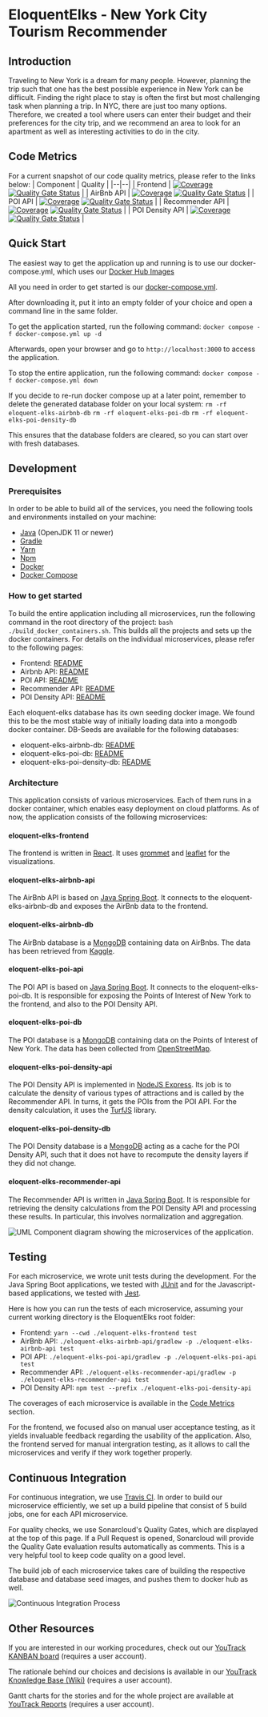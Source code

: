 

# EloquentElks - New York City Tourism Recommender 
## Introduction
Traveling to New York is a dream for many people. However, planning the trip such that one has the best possible experience in New York can be difficult. Finding the right place to stay is often the first but most challenging task when planning a trip. In NYC, there are just too many options. Therefore, we created a tool where users can enter their budget and their preferences for the city trip, and we recommend an area to look for an apartment as well as interesting activities to do in the city.

## Code Metrics
For a current snapshot of our code quality metrics, please refer to the links below:
| Component | Quality |
|--|--|
| Frontend | [![Coverage](https://sonarcloud.io/api/project_badges/measure?project=eloquent-elks_EloquentElks_Frontend&metric=coverage)](https://sonarcloud.io/dashboard?id=eloquent-elks_EloquentElks_Frontend) [![Quality Gate Status](https://sonarcloud.io/api/project_badges/measure?project=eloquent-elks_EloquentElks_Frontend&metric=alert_status)](https://sonarcloud.io/dashboard?id=eloquent-elks_EloquentElks_Frontend) |
| AirBnb API | [![Coverage](https://sonarcloud.io/api/project_badges/measure?project=eloquent-elks_EloquentElks_Airbnb_API&metric=coverage)](https://sonarcloud.io/dashboard?id=eloquent-elks_EloquentElks_Airbnb_API) [![Quality Gate Status](https://sonarcloud.io/api/project_badges/measure?project=eloquent-elks_EloquentElks_Airbnb_API&metric=alert_status)](https://sonarcloud.io/dashboard?id=eloquent-elks_EloquentElks_Airbnb_API) |
| POI API | [![Coverage](https://sonarcloud.io/api/project_badges/measure?project=eloquent-elks_EloquentElks_POI_API&metric=coverage)](https://sonarcloud.io/dashboard?id=eloquent-elks_EloquentElks_POI_API) [![Quality Gate Status](https://sonarcloud.io/api/project_badges/measure?project=eloquent-elks_EloquentElks_POI_API&metric=alert_status)](https://sonarcloud.io/dashboard?id=eloquent-elks_EloquentElks_POI_API)  |
| Recommender API | [![Coverage](https://sonarcloud.io/api/project_badges/measure?project=eloquent-elks_EloquentElks_Recommender_API&metric=coverage)](https://sonarcloud.io/dashboard?id=eloquent-elks_EloquentElks_Recommender_API) [![Quality Gate Status](https://sonarcloud.io/api/project_badges/measure?project=eloquent-elks_EloquentElks_Recommender_API&metric=alert_status)](https://sonarcloud.io/dashboard?id=eloquent-elks_EloquentElks_Recommender_API) |
| POI Density API | [![Coverage](https://sonarcloud.io/api/project_badges/measure?project=eloquent-elks_EloquentElks_poi_density_api&metric=coverage)](https://sonarcloud.io/dashboard?id=eloquent-elks_EloquentElks_poi_density_api) [![Quality Gate Status](https://sonarcloud.io/api/project_badges/measure?project=eloquent-elks_EloquentElks_poi_density_api&metric=alert_status)](https://sonarcloud.io/dashboard?id=eloquent-elks_EloquentElks_poi_density_api)  |

## Quick Start

The easiest way to get the application up and running is to use our docker-compose.yml, which uses our [Docker Hub Images](https://hub.docker.com/search?q=niels89%2Feloquent-elks&type=image)

All you need in order to get started is our [docker-compose.yml](./docker-compose.yml). 

After downloading it, put it into an empty folder of your choice and open a command line in the same folder.

To get the application started, run the following command:
`docker compose -f docker-compose.yml up -d`

Afterwards, open your browser and go to `http://localhost:3000` to access the application.

To stop the entire application, run the following command:
`docker compose -f docker-compose.yml down`

If you decide to re-run docker compose up at a later point, remember to delete the generated database folder on your local system:
`rm -rf eloquent-elks-airbnb-db`
`rm -rf eloquent-elks-poi-db`
`rm -rf eloquent-elks-poi-density-db`

This ensures that the database folders are cleared, so you can start over with fresh databases.

## Development
### Prerequisites
In order to be able to build all of the services, you need the following tools and environments installed on your machine:

 - [Java](https://openjdk.java.net/) (OpenJDK 11 or newer)
 - [Gradle](https://gradle.org/)
 - [Yarn](https://yarnpkg.com/) 
 - [Npm](https://yarnpkg.com/)
 - [Docker](https://www.docker.com/)
 - [Docker Compose](https://docs.docker.com/compose/) 

### How to get started
To build the entire application including all microservices, run the following command in the root directory of the project: `bash ./build_docker_containers.sh`. This builds all the projects and sets up the docker containers. For details on the individual microservices, please refer to the following pages:

 - Frontend: [README](./eloquent-elks-frontend/README.md)
 - Airbnb API: [README](./eloquent-elks-airbnb-api/README.md)
 - POI API: [README](./eloquent-elks-poi-api/README.md)
 - Recommender API: [README](./eloquent-elks-recommender-api/README.md)
 - POI Density API: [README](./eloquent-elks-poi-density-api/README.md)

Each eloquent-elks database has its own seeding docker image. We found this to be the most stable way of initially loading data into a mongodb docker container. DB-Seeds are available for the following databases:

 - eloquent-elks-airbnb-db: [README](./eloquent-elks-airbnb-db/README.md)
 - eloquent-elks-poi-db: [README](./eloquent-elks-poi-db/README.md)
 - eloquent-elks-poi-density-db: [README](./eloquent-elks-poi-density-db/README.md)

### Architecture
This application consists of various microservices. Each of them runs in a docker container, which enables easy deployment on cloud platforms. As of now, the application consists of the following microservices:
#### eloquent-elks-frontend
The frontend is written in [React](https://reactjs.org/). It uses [grommet](https://v2.grommet.io/) and [leaflet](https://leafletjs.com/) for the visualizations.
#### eloquent-elks-airbnb-api
 The AirBnb API is based on [Java Spring Boot](https://spring.io/projects/spring-boot). It connects to the eloquent-elks-airbnb-db and exposes the AirBnb data to the frontend.
#### eloquent-elks-airbnb-db
The AirBnb database is a [MongoDB](https://www.mongodb.com) containing data on AirBnbs. The data has been retrieved from [Kaggle](https://www.kaggle.com/dgomonov/new-york-city-airbnb-open-data).
#### eloquent-elks-poi-api
The POI API is based on [Java Spring Boot](https://spring.io/projects/spring-boot). It connects to the eloquent-elks-poi-db. It is responsible for exposing the Points of Interest of New York to the frontend, and also to the POI Density API.
#### eloquent-elks-poi-db
The POI database is a [MongoDB](https://www.mongodb.com) containing data on the Points of Interest of New York. The data has been collected from [OpenStreetMap](https://www.openstreetmap.org).
#### eloquent-elks-poi-density-api
The POI Density API is implemented in [NodeJS Express](https://expressjs.com). Its job is to calculate the density of various types of attractions and is called by the Recommender API. In turns, it gets the POIs from the POI API. For the density calculation, it uses the [TurfJS](https://turfjs.org/) library.
#### eloquent-elks-poi-density-db
The POI Density database is a [MongoDB](https://www.mongodb.com) acting as a cache for the POI Density API, such that it does not have to recompute the density layers if they did not change.
#### eloquent-elks-recommender-api
The Recommender API is written in [Java Spring Boot](https://spring.io/projects/spring-boot). It is responsible for retrieving the density calculations from the POI Density API and processing these results. In particular, this involves normalization and aggregation.

![UML Component diagram showing the microservices of the application.](docs/img/architecture.png)

## Testing
For each microservice, we wrote unit tests during the development. For the Java Spring Boot applications, we tested with [JUnit](https://junit.org/junit5/) and for the Javascript-based applications, we tested with [Jest](https://jestjs.io/).

Here is how you can run the tests of each microservice, assuming your current working directory is the EloquentElks root folder:

 - Frontend: `yarn --cwd ./eloquent-elks-frontend test`
 - AirBnb API: `./eloquent-elks-airbnb-api/gradlew -p ./eloquent-elks-airbnb-api test`
 - POI API: `./eloquent-elks-poi-api/gradlew -p ./eloquent-elks-poi-api test`
 - Recommender API: `./eloquent-elks-recommender-api/gradlew -p ./eloquent-elks-recommender-api test`
 - POI Density API: `npm test --prefix ./eloquent-elks-poi-density-api`

The coverages of each microservice is available in the [Code Metrics](#code-metrics) section.

For the frontend, we focused also on manual user acceptance testing, as it yields invaluable feedback regarding the usability of the application. Also, the frontend served for manual intergration testing, as it allows to call the microservices and verify if they work together properly.

## Continuous Integration

For continuous integration, we use [Travis CI](https://travis-ci.com/). In order to build our microservice efficiently, we set up a build pipeline that consist of 5 build jobs, one for each API microservice.

For quality checks, we use Sonarcloud's Quality Gates, which are displayed at the top of this page. If a Pull Request is opened, Sonarcloud will provide the Quality Gate evaluation results automatically as comments. This is a very helpful tool to keep code quality on a good level. 

The build job of each microservice takes care of building the respective database and database seed images, and pushes them to docker hub as well.

![Continuous Integration Process](docs/img/CICD.png)

## Other Resources
If you are interested in our working procedures, check out our [YouTrack KANBAN board](https://aseii-eloquentelks.myjetbrains.com/youtrack/agiles) (requires a user account).

The rationale behind our choices and decisions is available in our [YouTrack Knowledge Base (Wiki)](https://aseii-eloquentelks.myjetbrains.com/youtrack/articles/) (requires a user account).

Gantt charts for the stories and for the whole project are available at [YouTrack Reports](https://aseii-eloquentelks.myjetbrains.com/youtrack/reports) (requires a user account).